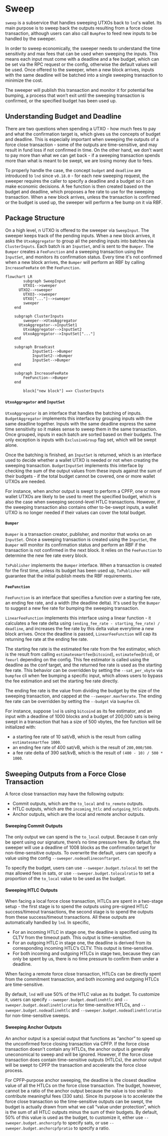 # Sweep

`sweep` is a subservice that handles sweeping UTXOs back to `lnd`'s wallet. Its
main purpose is to sweep back the outputs resulting from a force close
transaction, although users can also call `BumpFee` to feed new inputs to be
handled by the sweeper.

In order to sweep economically, the sweeper needs to understand the time
sensitivity and max fees that can be used when sweeping the inputs. This means
each input must come with a deadline and a fee budget, which can be set via the
RPC request or the config, otherwise the default values will be used. Once
offered to the sweeper, when a new block arrives, inputs with the same deadline
will be batched into a single sweeping transaction to minimize the cost.

The sweeper will publish this transaction and monitor it for potential fee
bumping, a process that won’t exit until the sweeping transaction is confirmed,
or the specified budget has been used up.

## Understanding Budget and Deadline

There are two questions when spending a UTXO - how much fees to pay and what
the confirmation target is, which gives us the concepts of budget and deadline.
This is especially important when sweeping the outputs of a force close
transaction - some of the outputs are time-sensitive, and may result in fund
loss if not confirmed in time. On the other hand, we don’t want to pay more
than what we can get back - if a sweeping transaction spends more than what is
meant to be swept, we are losing money due to fees.

To properly handle the case, the concept `budget` and `deadline` are introduced
to `lnd` since `v0.18.0` - for each new sweeping request, the sweeper requires
the caller to specify a deadline and a budget so it can make economic
decisions. A fee function is then created based on the budget and deadline,
which proposes a fee rate to use for the sweeping transaction. When a new block
arrives, unless the transaction is confirmed or the budget is used up, the
sweeper will perform a fee bump on it via RBF.

## Package Structure

On a high level, n UTXO is offered to the sweeper via `SweepInput`. The sweeper
keeps track of the pending inputs. When a new block arrives, it asks the
`UtxoAggregator` to group all the pending inputs into batches via
`ClusterInputs`. Each batch is an `InputSet`, and is sent to the `Bumper`. The
`Bumper` creates a `FeeFunction` and a sweeping transaction using the
`InputSet`, and monitors its confirmation status. Every time it's not confirmed
when a new block arrives, the `Bumper` will perform an RBF by calling
`IncreaseFeeRate` on the `FeeFunction`.

```mermaid
flowchart LR
        subgraph SweepInput
        UTXO1-->sweeper
      UTXO2-->sweeper
        UTXO3-->sweeper
        UTXO["..."]-->sweeper
        sweeper
    end

    subgraph ClusterInputs
        sweeper-->UtxoAggregator
      UtxoAggregator-->InputSet1
        UtxoAggregator-->InputSet2
        UtxoAggregator-->InputSet["..."]
    end

    subgraph Broadcast
            InputSet1-->Bumper
            InputSet2-->Bumper
            InputSet-->Bumper
    end

    subgraph IncreaseFeeRate
        FeeFunction-->Bumper
    end

        block["new block"] ==> ClusterInputs
```

#### `UtxoAggregator` and `InputSet`

`UtxoAggregator` is an interface that handles the batching of inputs.
`BudgetAggregator` implements this interface by grouping inputs with the same
deadline together. Inputs with the same deadline express the same time
sensitivity so it makes sense to sweep them in the same transaction. Once
grouped, inputs in each batch are sorted based on their budgets. The only
exception is inputs with `ExclusiveGroup` flag set, which will be swept alone.

Once the batching is finished, an `InputSet` is returned, which is an interface
used to decide whether a wallet UTXO is needed or not when creating the
sweeping transaction. `BudgetInputSet` implements this interface by checking
the sum of the output values from these inputs against the sum of their
budgets - if the total budget cannot be covered, one or more wallet UTXOs are
needed.

For instance, when anchor output is swept to perform a CPFP, one or more wallet
UTXOs are likely to be used to meet the specified budget, which is also the
case when sweeping second-level HTLC transactions. However, if the sweeping
transaction also contains other to-be-swept inputs, a wallet UTXO is no longer
needed if their values can cover the total budget.

#### `Bumper`

`Bumper` is a transaction creator, publisher, and monitor that works on an
`InputSet`. Once a sweeping transaction is created using the `InputSet`, the
`Bumper` will monitor its confirmation status and perform an RBF if the
transaction is not confirmed in the next block. It relies on the `FeeFunction`
to determine the new fee rate every block.

`TxPublisher` implements the `Bumper` interface. When a transaction is created
for the first time, unless its budget has been used up, `TxPublisher` will
guarantee that the initial publish meets the RBF requirements.

#### `FeeFunction`

`FeeFunction` is an interface that specifies a function over a starting fee
rate, an ending fee rate, and a width (the deadline delta). It's used by the
`Bumper` to suggest a new fee rate for bumping the sweeping transaction.

`LinearFeeFunction` implements this interface using a linear function - it
calculates a fee rate delta using `(ending_fee_rate - starting_fee_rate) /
deadline`, and increases the fee rate by this delta value everytime a new block
arrives. Once the deadline is passed, `LinearFeeFunction` will cap its
returning fee rate at the ending fee rate.

The starting fee rate is the estimated fee rate from the fee estimator, which
is the result from calling `estimatesmartfee`(`bitcoind`),
`estimatefee`(`btcd`), or `feeurl` depending on the config. This fee estimator
is called using the deadline as the conf target, and the returned fee rate is
used as the starting fee rate. This behavior can be overridden by setting the
`--sat_per_vbyte` via `bumpfee` cli when fee bumping a specific input, which
allows users to bypass the fee estimation and set the starting fee rate
directly.

The ending fee rate is the value from dividing the budget by the size of the
sweeping transaction, and capped at the `--sweeper.maxfeerate`. The ending fee
rate can be overridden by setting the `--budget` via `bumpfee` cli.

For instance, suppose `lnd` is using `bitcoind` as its fee estimator, and an
input with a deadline of 1000 blocks and a budget of 200,000 sats is being
swept in a transaction that has a size of 500 vbytes, the fee function will be
initialized with:

- a starting fee rate of 10 sat/vB, which is the result from calling
  `estimatesmartfee 1000`.
- an ending fee rate of 400 sat/vB, which is the result of `200,000/500`.
- a fee rate delta of 390 sat/kvB, which is the result of `(400 - 10) / 500 *
  1000`.

## Sweeping Outputs from a Force Close Transaction

A force close transaction may have the following outputs:

- Commit outputs, which are the  `to_local` and `to_remote` outputs.
- HTLC outputs, which are the  `incoming_htlc` and `outgoing_htlc` outputs.
- Anchor outputs, which are the local and remote anchor outputs.

#### Sweeping Commit Outputs

The only output we can spend is the `to_local` output. Because it can only be
spent using our signature, there’s no time pressure here. By default, the
sweeper will use a deadline of 1008 blocks as the confirmation target for
non-time-sensitive outputs.  To overwrite the default, users can specify a
value using the config `--sweeper.nodeadlineconftarget`.

To specify the budget, users can use `--sweeper.budget.tolocal` to set the max
allowed fees in sats, or use `--sweeper.budget.tolocalratio` to set a
proportion of the `to_local` value to be used as the budget.

#### Sweeping HTLC Outputs

When facing a local force close transaction, HTLCs are spent in a two-stage
setup - the first stage is to spend the outputs using pre-signed HTLC
success/timeout transactions, the second stage is to spend the outputs from
these success/timeout transactions. All these outputs are automatically handled
by `lnd`. In specific,
- For an incoming HTLC in stage one, the deadline is specified using its CLTV
  from the timeout path. This output is time-sensitive.
- For an outgoing HTLC in stage one, the deadline is derived from its
  corresponding incoming HTLC’s CLTV. This output is time-sensitive.
- For both incoming and outgoing HTLCs in stage two, because they can only be
  spent by us, there is no time pressure to confirm them under a deadline.

When facing a remote force close transaction, HTLCs can be directly spent from
the commitment transaction, and both incoming and outgoing HTLCs are
time-sensitive.

By default, `lnd` will use 50% of the HTLC value as its budget. To customize
it, users can specify `--sweeper.budget.deadlinehtlc` and
`--sweeper.budget.deadlinehtlcratio` for time-sensitive HTLCs, and
`--sweeper.budget.nodeadlinehtlc` and `--sweeper.budget.nodeadlinehtlcratio`
for non-time-sensitive sweeps.

#### Sweeping Anchor Outputs

An anchor output is a special output that functions as “anchor” to speed up the
unconfirmed force closing transaction via CPFP. If the force close transaction
doesn't contain any HTLCs, the anchor output is generally uneconomical to sweep
and will be ignored. However, if the force close transaction does contain
time-sensitive outputs (HTLCs), the anchor output will be swept to CPFP the
transaction and accelerate the force close process.

For CPFP-purpose anchor sweeping, the deadline is the closest deadline value of
all the HTLCs on the force close transaction. The budget, however, cannot be a
ratio of the anchor output because the value is too small to contribute
meaningful fees (330 sats). Since its purpose is to accelerate the force close
transaction so the time-sensitive outputs can be swept, the budget is actually
drawn from what we call “value under protection”, which is the sum of all HTLC
outputs minus the sum of their budgets. By default, 50% of this value is used
as the budget, to customize it, either use
`--sweeper.budget.anchorcpfp` to specify sats, or use
`--sweeper.budget.anchorcpfpratio` to specify a ratio.

